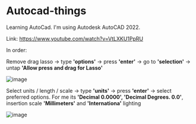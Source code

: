 # Autocad-things
Learning AutoCad. I'm using Autodesk AutoCAD 2022.

Link: https://www.youtube.com/watch?v=VtLXKU1PpRU

In order:

Remove drag lasso -> type **'options'** -> press **'enter'** -> go to **'selection'** -> untap **'Allow press and drag for Lasso'**

![image](https://github.com/Klemetti/Autocad-things/assets/62512248/c4c54b0c-2691-4304-8f94-b18b92c165b7)

Select units / length / scale -> type **'units'** -> press **'enter'** -> select preferred options. For me its **'Decimal 0.0000', 'Decimal Degrees. 0.0'**, insertion scale **'Millimeters'** and **'Internationa'** lighting

![image](https://github.com/Klemetti/Autocad-things/assets/62512248/31284d3c-d484-426a-bcde-6960661a6016)
